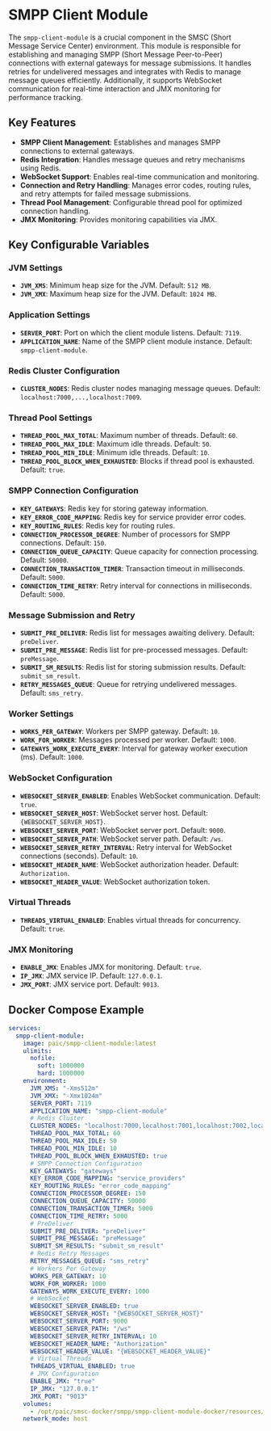# SMPP Client Module

The `smpp-client-module` is a crucial component in the SMSC (Short Message Service Center) environment. This module is responsible for establishing and managing SMPP (Short Message Peer-to-Peer) connections with external gateways for message submissions. It handles retries for undelivered messages and integrates with Redis to manage message queues efficiently. Additionally, it supports WebSocket communication for real-time interaction and JMX monitoring for performance tracking.

## Key Features

- **SMPP Client Management**: Establishes and manages SMPP connections to external gateways.
- **Redis Integration**: Handles message queues and retry mechanisms using Redis.
- **WebSocket Support**: Enables real-time communication and monitoring.
- **Connection and Retry Handling**: Manages error codes, routing rules, and retry attempts for failed message submissions.
- **Thread Pool Management**: Configurable thread pool for optimized connection handling.
- **JMX Monitoring**: Provides monitoring capabilities via JMX.

## Key Configurable Variables

### JVM Settings
- **`JVM_XMS`**: Minimum heap size for the JVM. Default: `512 MB`.
- **`JVM_XMX`**: Maximum heap size for the JVM. Default: `1024 MB`.

### Application Settings
- **`SERVER_PORT`**: Port on which the client module listens. Default: `7119`.
- **`APPLICATION_NAME`**: Name of the SMPP client module instance. Default: `smpp-client-module`.

### Redis Cluster Configuration
- **`CLUSTER_NODES`**: Redis cluster nodes managing message queues. Default: `localhost:7000,...,localhost:7009`.

### Thread Pool Settings
- **`THREAD_POOL_MAX_TOTAL`**: Maximum number of threads. Default: `60`.
- **`THREAD_POOL_MAX_IDLE`**: Maximum idle threads. Default: `50`.
- **`THREAD_POOL_MIN_IDLE`**: Minimum idle threads. Default: `10`.
- **`THREAD_POOL_BLOCK_WHEN_EXHAUSTED`**: Blocks if thread pool is exhausted. Default: `true`.

### SMPP Connection Configuration
- **`KEY_GATEWAYS`**: Redis key for storing gateway information.
- **`KEY_ERROR_CODE_MAPPING`**: Redis key for service provider error codes.
- **`KEY_ROUTING_RULES`**: Redis key for routing rules.
- **`CONNECTION_PROCESSOR_DEGREE`**: Number of processors for SMPP connections. Default: `150`.
- **`CONNECTION_QUEUE_CAPACITY`**: Queue capacity for connection processing. Default: `50000`.
- **`CONNECTION_TRANSACTION_TIMER`**: Transaction timeout in milliseconds. Default: `5000`.
- **`CONNECTION_TIME_RETRY`**: Retry interval for connections in milliseconds. Default: `5000`.

### Message Submission and Retry
- **`SUBMIT_PRE_DELIVER`**: Redis list for messages awaiting delivery. Default: `preDeliver`.
- **`SUBMIT_PRE_MESSAGE`**: Redis list for pre-processed messages. Default: `preMessage`.
- **`SUBMIT_SM_RESULTS`**: Redis list for storing submission results. Default: `submit_sm_result`.
- **`RETRY_MESSAGES_QUEUE`**: Queue for retrying undelivered messages. Default: `sms_retry`.

### Worker Settings
- **`WORKS_PER_GATEWAY`**: Workers per SMPP gateway. Default: `10`.
- **`WORK_FOR_WORKER`**: Messages processed per worker. Default: `1000`.
- **`GATEWAYS_WORK_EXECUTE_EVERY`**: Interval for gateway worker execution (ms). Default: `1000`.

### WebSocket Configuration
- **`WEBSOCKET_SERVER_ENABLED`**: Enables WebSocket communication. Default: `true`.
- **`WEBSOCKET_SERVER_HOST`**: WebSocket server host. Default: `{WEBSOCKET_SERVER_HOST}`.
- **`WEBSOCKET_SERVER_PORT`**: WebSocket server port. Default: `9000`.
- **`WEBSOCKET_SERVER_PATH`**: WebSocket server path. Default: `/ws`.
- **`WEBSOCKET_SERVER_RETRY_INTERVAL`**: Retry interval for WebSocket connections (seconds). Default: `10`.
- **`WEBSOCKET_HEADER_NAME`**: WebSocket authorization header. Default: `Authorization`.
- **`WEBSOCKET_HEADER_VALUE`**: WebSocket authorization token.

### Virtual Threads
- **`THREADS_VIRTUAL_ENABLED`**: Enables virtual threads for concurrency. Default: `true`.

### JMX Monitoring
- **`ENABLE_JMX`**: Enables JMX for monitoring. Default: `true`.
- **`IP_JMX`**: JMX service IP. Default: `127.0.0.1`.
- **`JMX_PORT`**: JMX service port. Default: `9013`.

## Docker Compose Example

```yaml
services:
  smpp-client-module:
    image: paic/smpp-client-module:latest
    ulimits:
      nofile:
        soft: 1000000
        hard: 1000000
    environment:
      JVM_XMS: "-Xms512m"
      JVM_XMX: "-Xmx1024m"
      SERVER_PORT: 7119
      APPLICATION_NAME: "smpp-client-module"
      # Redis Cluster
      CLUSTER_NODES: "localhost:7000,localhost:7001,localhost:7002,localhost:7003,localhost:7004,localhost:7005,localhost:7006,localhost:7007,localhost:7008,localhost:7009"
      THREAD_POOL_MAX_TOTAL: 60
      THREAD_POOL_MAX_IDLE: 50
      THREAD_POOL_MIN_IDLE: 10
      THREAD_POOL_BLOCK_WHEN_EXHAUSTED: true
      # SMPP Connection Configuration
      KEY_GATEWAYS: "gateways"
      KEY_ERROR_CODE_MAPPING: "service_providers"
      KEY_ROUTING_RULES: "error_code_mapping"
      CONNECTION_PROCESSOR_DEGREE: 150
      CONNECTION_QUEUE_CAPACITY: 50000
      CONNECTION_TRANSACTION_TIMER: 5000
      CONNECTION_TIME_RETRY: 5000
      # PreDeliver
      SUBMIT_PRE_DELIVER: "preDeliver"
      SUBMIT_PRE_MESSAGE: "preMessage"
      SUBMIT_SM_RESULTS: "submit_sm_result"
      # Redis Retry Messages
      RETRY_MESSAGES_QUEUE: "sms_retry"
      # Workers Per Gateway
      WORKS_PER_GATEWAY: 10
      WORK_FOR_WORKER: 1000
      GATEWAYS_WORK_EXECUTE_EVERY: 1000
      # WebSocket
      WEBSOCKET_SERVER_ENABLED: true
      WEBSOCKET_SERVER_HOST: "{WEBSOCKET_SERVER_HOST}"
      WEBSOCKET_SERVER_PORT: 9000
      WEBSOCKET_SERVER_PATH: "/ws"
      WEBSOCKET_SERVER_RETRY_INTERVAL: 10
      WEBSOCKET_HEADER_NAME: "Authorization"
      WEBSOCKET_HEADER_VALUE: "{WEBSOCKET_HEADER_VALUE}"
      # Virtual Threads
      THREADS_VIRTUAL_ENABLED: true
      # JMX Configuration
      ENABLE_JMX: "true"
      IP_JMX: "127.0.0.1"
      JMX_PORT: "9013"
    volumes:
      - /opt/paic/smsc-docker/smpp/smpp-client-module-docker/resources/conf/logback.xml:/opt/paic/SMPP_CLIENT_MODULE/conf/logback.xml
    network_mode: host

